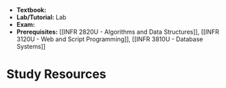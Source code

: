 - **Textbook:** 
- **Lab/Tutorial:** Lab
- **Exam:** 
- **Prerequisites:** [[INFR 2820U - Algorithms and Data Structures]], [[INFR 3120U - Web and Script Programming]], [[INFR 3810U - Database Systems]]

# Study Resources